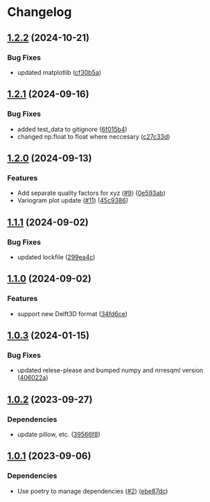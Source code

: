 # Changelog

## [1.2.2](https://github.com/equinor/vargrest/compare/v1.2.1...v1.2.2) (2024-10-21)


### Bug Fixes

* updated matplotlib ([cf30b5a](https://github.com/equinor/vargrest/commit/cf30b5a2dad259d561ddc82595c88069a7055d7d))

## [1.2.1](https://github.com/equinor/vargrest/compare/v1.2.0...v1.2.1) (2024-09-16)


### Bug Fixes

* added test_data to gitignore ([6f015b4](https://github.com/equinor/vargrest/commit/6f015b4f23ac96726ff6ffb609262e613269af31))
* changed np.float to float where neccesary ([c27c33d](https://github.com/equinor/vargrest/commit/c27c33ddd099caba8aac3a101adf57ddf60d0d23))

## [1.2.0](https://github.com/equinor/vargrest/compare/v1.1.1...v1.2.0) (2024-09-13)


### Features

* Add separate quality factors for xyz ([#9](https://github.com/equinor/vargrest/issues/9)) ([0e593ab](https://github.com/equinor/vargrest/commit/0e593abaf52fe18fced70ad173094dfee9651484))
* Variogram plot update ([#11](https://github.com/equinor/vargrest/issues/11)) ([45c9386](https://github.com/equinor/vargrest/commit/45c9386d267ff5b7105d2ce8992ad6a1a537ef72))

## [1.1.1](https://github.com/equinor/vargrest/compare/v1.1.0...v1.1.1) (2024-09-02)


### Bug Fixes

* updated lockfile ([299ea4c](https://github.com/equinor/vargrest/commit/299ea4cb0c25193d35699a4ccb24e1314d955be9))

## [1.1.0](https://github.com/equinor/vargrest/compare/v1.0.3...v1.1.0) (2024-09-02)


### Features

* support new Delft3D format ([34fd6ce](https://github.com/equinor/vargrest/commit/34fd6ce55fb0aa47723d9f857ad6419549b82936))

## [1.0.3](https://github.com/equinor/vargrest/compare/v1.0.2...v1.0.3) (2024-01-15)


### Bug Fixes

* updated relese-please and bumped numpy and nrresqml version ([406022a](https://github.com/equinor/vargrest/commit/406022a5c216c1dd06959a67c6633f5178132bcc))

## [1.0.2](https://github.com/equinor/vargrest/compare/v1.0.1...v1.0.2) (2023-09-27)


### Dependencies

* update pillow, etc. ([39566f8](https://github.com/equinor/vargrest/commit/39566f87a3f804dbba66a8125c477051eaaa67f1))

## [1.0.1](https://github.com/equinor/vargrest/compare/v1.0.0...v1.0.1) (2023-09-06)


### Dependencies

* Use poetry to manage dependencies ([#2](https://github.com/equinor/vargrest/issues/2)) ([ebe87dc](https://github.com/equinor/vargrest/commit/ebe87dc4b0adbcd079196edbe6908b5b80a4c2bc))
